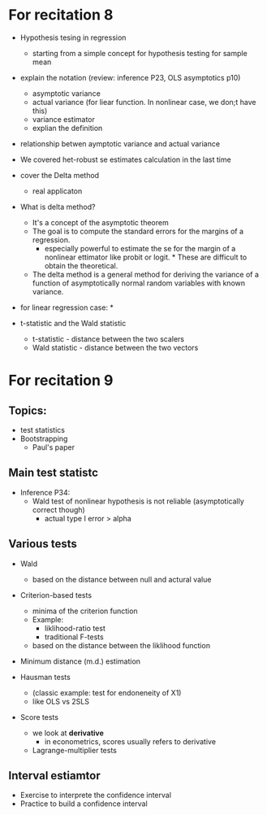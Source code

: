 # For recitation 8
+ Hypothesis tesing in regression 
	* starting from a simple concept for hypothesis testing for sample mean
+ explain the notation (review: inference P23, OLS asymptotics p10)
	* asymptotic variance
	* actual variance (for liear function. In nonlinear case, we don;t have this)
	* variance estimator
	* explian the definition

+ relationship betwen aymptotic variance and actual variance 


+ We covered het-robust se estimates calculation in the last time
+ cover the Delta method
	* real applicaton 


+ What is delta method?
	* It's a concept of the asymptotic theorem
	* The goal is to compute the standard errors for the margins of a regression. 
		- especially powerful to estimate the se for the margin of a nonlinear ettimator like probit or logit. 
				* These are difficult to obtain the theoretical. 
	* The delta method is a general method for deriving the variance of a function of asymptotically normal random variables with known variance. 


+ for linear regression case:
	* 




+ t-statistic and the Wald statistic
	* t-statistic - distance between the two scalers
	* Wald statistic - distance between  the two vectors




# For recitation 9

## Topics:
+ test statistics
+ Bootstrapping 
	* Paul's paper


## Main test statistc
+ Inference P34:
	* Wald test of nonlinear hypothesis is not reliable (asymptotically correct though)
		- actual type I error > alpha


## Various tests
+ Wald
	* based on the distance between null and actural value

+ Criterion-based tests
	* minima of the criterion function
	* Example:
		- liklihood-ratio test
		- traditional F-tests
	+ based on the distance between the liklihood function


+ Minimum distance (m.d.) estimation

+ Hausman tests
	* (classic example: test for endoneneity of X1)
	* like OLS vs 2SLS


+ Score tests
	* we look at **derivative**
		- in econometrics, scores usually refers to derivative
	* Lagrange-multiplier tests


## Interval estiamtor
+ Exercise to interprete the confidence interval
+ Practice to build a confidence interval





#